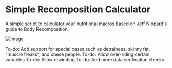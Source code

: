 # Simple Recomposition Calculator
A simple script to calculator your nutritional macros based on Jeff Nippard's guide to Body Recomposition. 

![image](https://github.com/Jintekki/Recomp-Macro-Calculator/assets/75917678/7001d307-8c72-4c05-a214-a3dc547525dc)

To-do: Add support for special cases such as detrainees, skinny fat, "muscle freaks", and obese people. 
To-do: Allow over-riding certain variables
To-do: Allow rewinding
To-do: Add more data verification checks
